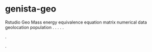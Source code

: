 # genista-geo
Rstudio Geo Mass energy equivalence equation matrix numerical data geolocation population
.
.
.
.
.




.


.
